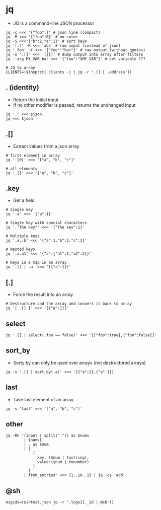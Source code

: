 # jq

- JQ is a command-line JSON processor

```shell
jq -c <<< '{"foo":}' # json line (compact)
jq -M <<< '{"foo":0}' # no color
jq -S <<<'{"b":2,"a":1}' # sort keys
jq '[.]' -R <<< 'abc' # raw input (instead of json)
jq '.foo' -r <<< '{"foo":"bar"}' # raw output (without quotes)
jq -s '.[]' <<< '[{}]' # dump output into array after filters
jq --arg MY_VAR bar <<< '{"foo":"$MY_VAR"}' # set variable ???
```

```shell
# JQ to array
CLIENTS=($(hyprctl clients -j | jq -r '.[] | .address'))
```

## . (identity)

- Return the initial input
- If no other modifier is passed, returns the unchanged input

```shell
jq '.' <<< $json
jq <<< $json
```

## .[]

- Extract values from a json array

```shell
# first element in array
jq '.[0]' <<< '["a", "b", "c"]'

# all elements
jq '.[]' <<< '["a", "b", "c"]'
```

## .key

- Get a field

```shell
# Single key
jq '.a' <<< '{"a":1}'

# Single key with special characters
jq '."The key"' <<< '{"The key":1}'

# Multiple keys
jq '.a,.b' <<< '{"a":1,"b":2,"c":3}'

# Nested keys
jq '.a.a1' <<< '{"a":{"a1":1,"a2":2}}'

# Keys in a map in an array
jq '.[] | .a' <<< '[{"a":1}]'
```

## [.]

- Force the result into an array

```shell
# Destructure and the array and convert it back to array
jq '[ .[] ]' <<< '[{"a":1}]'
```

## select

```shell
jq '.[] | select(.foo == false)' <<< '[{"foo":true},{"foo":false}]'
```

## sort_by

- Sorty by can only be used over arrays (not destructured arrays)

```shell
jq -s '.[] | sort_by(.a)' <<< '[{"a":2},{"a":1}]'
```

## last

- Take last element of an array

```shell
jq -s 'last' <<< '["a", "b", "c"]'
```

## other

```shell
jq -Rn '(input | split(" ")) as $nums
        | $nums[]
        | . as $num
        | [
            {
              key: ($num | tostring),
              value:($num | tonumber)
            }
          ]
        | from_entries' <<< {1..10..1} | jq -cs 'add'
```

## @sh

```shell
msgids=($(<test.json jq -r '.logs[]._id | @sh'))
```

